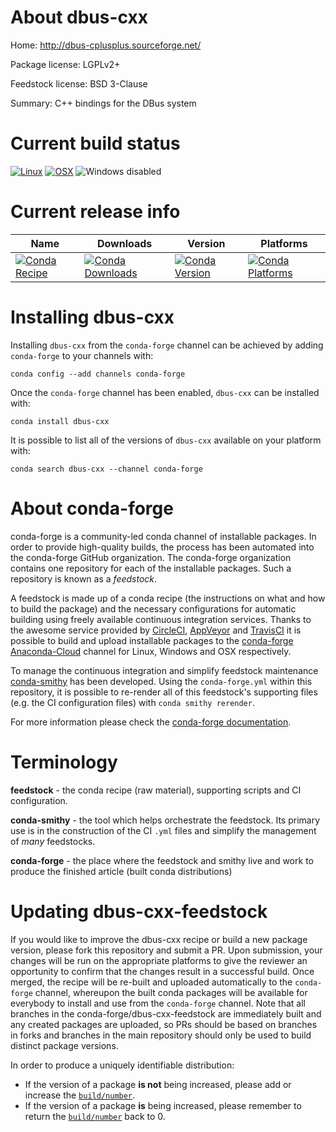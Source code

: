 About dbus-cxx
==============

Home: http://dbus-cplusplus.sourceforge.net/

Package license: LGPLv2+

Feedstock license: BSD 3-Clause

Summary: C++ bindings for the DBus system



Current build status
====================

[![Linux](https://img.shields.io/circleci/project/github/conda-forge/dbus-cxx-feedstock/master.svg?label=Linux)](https://circleci.com/gh/conda-forge/dbus-cxx-feedstock)
[![OSX](https://img.shields.io/travis/conda-forge/dbus-cxx-feedstock/master.svg?label=macOS)](https://travis-ci.org/conda-forge/dbus-cxx-feedstock)
![Windows disabled](https://img.shields.io/badge/Windows-disabled-lightgrey.svg)

Current release info
====================

| Name | Downloads | Version | Platforms |
| --- | --- | --- | --- |
| [![Conda Recipe](https://img.shields.io/badge/recipe-dbus--cxx-green.svg)](https://anaconda.org/conda-forge/dbus-cxx) | [![Conda Downloads](https://img.shields.io/conda/dn/conda-forge/dbus-cxx.svg)](https://anaconda.org/conda-forge/dbus-cxx) | [![Conda Version](https://img.shields.io/conda/vn/conda-forge/dbus-cxx.svg)](https://anaconda.org/conda-forge/dbus-cxx) | [![Conda Platforms](https://img.shields.io/conda/pn/conda-forge/dbus-cxx.svg)](https://anaconda.org/conda-forge/dbus-cxx) |

Installing dbus-cxx
===================

Installing `dbus-cxx` from the `conda-forge` channel can be achieved by adding `conda-forge` to your channels with:

```
conda config --add channels conda-forge
```

Once the `conda-forge` channel has been enabled, `dbus-cxx` can be installed with:

```
conda install dbus-cxx
```

It is possible to list all of the versions of `dbus-cxx` available on your platform with:

```
conda search dbus-cxx --channel conda-forge
```


About conda-forge
=================

conda-forge is a community-led conda channel of installable packages.
In order to provide high-quality builds, the process has been automated into the
conda-forge GitHub organization. The conda-forge organization contains one repository
for each of the installable packages. Such a repository is known as a *feedstock*.

A feedstock is made up of a conda recipe (the instructions on what and how to build
the package) and the necessary configurations for automatic building using freely
available continuous integration services. Thanks to the awesome service provided by
[CircleCI](https://circleci.com/), [AppVeyor](https://www.appveyor.com/)
and [TravisCI](https://travis-ci.org/) it is possible to build and upload installable
packages to the [conda-forge](https://anaconda.org/conda-forge)
[Anaconda-Cloud](https://anaconda.org/) channel for Linux, Windows and OSX respectively.

To manage the continuous integration and simplify feedstock maintenance
[conda-smithy](https://github.com/conda-forge/conda-smithy) has been developed.
Using the ``conda-forge.yml`` within this repository, it is possible to re-render all of
this feedstock's supporting files (e.g. the CI configuration files) with ``conda smithy rerender``.

For more information please check the [conda-forge documentation](https://conda-forge.org/docs/).

Terminology
===========

**feedstock** - the conda recipe (raw material), supporting scripts and CI configuration.

**conda-smithy** - the tool which helps orchestrate the feedstock.
                   Its primary use is in the construction of the CI ``.yml`` files
                   and simplify the management of *many* feedstocks.

**conda-forge** - the place where the feedstock and smithy live and work to
                  produce the finished article (built conda distributions)


Updating dbus-cxx-feedstock
===========================

If you would like to improve the dbus-cxx recipe or build a new
package version, please fork this repository and submit a PR. Upon submission,
your changes will be run on the appropriate platforms to give the reviewer an
opportunity to confirm that the changes result in a successful build. Once
merged, the recipe will be re-built and uploaded automatically to the
`conda-forge` channel, whereupon the built conda packages will be available for
everybody to install and use from the `conda-forge` channel.
Note that all branches in the conda-forge/dbus-cxx-feedstock are
immediately built and any created packages are uploaded, so PRs should be based
on branches in forks and branches in the main repository should only be used to
build distinct package versions.

In order to produce a uniquely identifiable distribution:
 * If the version of a package **is not** being increased, please add or increase
   the [``build/number``](https://conda.io/docs/user-guide/tasks/build-packages/define-metadata.html#build-number-and-string).
 * If the version of a package **is** being increased, please remember to return
   the [``build/number``](https://conda.io/docs/user-guide/tasks/build-packages/define-metadata.html#build-number-and-string)
   back to 0.
